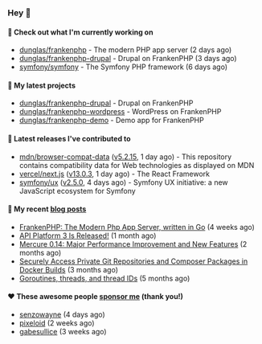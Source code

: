 ### Hey 👋

#### 👷 Check out what I'm currently working on

- [dunglas/frankenphp](https://github.com/dunglas/frankenphp) - The modern PHP app server (2 days ago)
- [dunglas/frankenphp-drupal](https://github.com/dunglas/frankenphp-drupal) - Drupal on FrankenPHP (3 days ago)
- [symfony/symfony](https://github.com/symfony/symfony) - The Symfony PHP framework (6 days ago)

#### 🌱 My latest projects

- [dunglas/frankenphp-drupal](https://github.com/dunglas/frankenphp-drupal) - Drupal on FrankenPHP
- [dunglas/frankenphp-wordpress](https://github.com/dunglas/frankenphp-wordpress) - WordPress on FrankenPHP
- [dunglas/frankenphp-demo](https://github.com/dunglas/frankenphp-demo) - Demo app for FrankenPHP

#### 🔭 Latest releases I've contributed to

- [mdn/browser-compat-data](https://github.com/mdn/browser-compat-data) ([v5.2.15](https://github.com/mdn/browser-compat-data/releases/tag/v5.2.15), 1 day ago) - This repository contains compatibility data for Web technologies as displayed on MDN
- [vercel/next.js](https://github.com/vercel/next.js) ([v13.0.3](https://github.com/vercel/next.js/releases/tag/v13.0.3), 1 day ago) - The React Framework
- [symfony/ux](https://github.com/symfony/ux) ([v2.5.0](https://github.com/symfony/ux/releases/tag/v2.5.0), 4 days ago) - Symfony UX initiative: a new JavaScript ecosystem for Symfony

#### 📜 My recent [blog posts](https://dunglas.fr)

- [FrankenPHP: The Modern Php App Server, written in Go](https://dunglas.dev/2022/10/frankenphp-the-modern-php-app-server-written-in-go/) (4 weeks ago)
- [API Platform 3 Is Released!](https://dunglas.dev/2022/09/api-platform-3-is-released/) (1 month ago)
- [Mercure 0.14: Major Performance Improvement and New Features](https://dunglas.dev/2022/09/mercure-0-14/) (2 months ago)
- [Securely Access Private Git Repositories and Composer Packages in Docker Builds](https://dunglas.dev/2022/08/securely-access-private-git-repositories-and-composer-packages-in-docker-builds/) (3 months ago)
- [Goroutines, threads, and thread IDs](https://dunglas.dev/2022/05/goroutines-threads-and-thread-ids/) (5 months ago)

#### ❤️ These awesome people [sponsor me](https://github.com/sponsors/dunglas) (thank you!)

- [senzowayne](https://github.com/senzowayne) (4 days ago)
- [pixeloid](https://github.com/pixeloid) (2 weeks ago)
- [gabesullice](https://github.com/gabesullice) (3 weeks ago)
